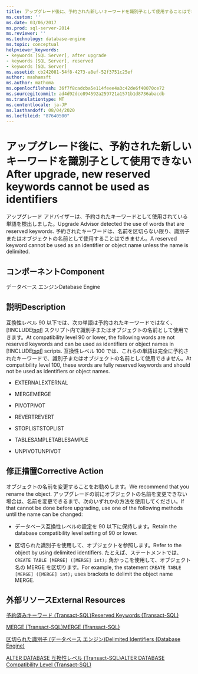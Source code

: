 ```yaml
---
title: アップグレード後に、予約された新しいキーワードを識別子として使用することはできません |Microsoft Docs
ms.custom: ''
ms.date: 03/06/2017
ms.prod: sql-server-2014
ms.reviewer: ''
ms.technology: database-engine
ms.topic: conceptual
helpviewer_keywords:
- keywords [SQL Server], after upgrade
- keywords [SQL Server], reserved
- keywords [SQL Server]
ms.assetid: cb242081-54f8-4273-a8ef-52f3751c25ef
author: mashamsft
ms.author: mathoma
ms.openlocfilehash: 36f7f8cadcba5e114feee4a3c42de6f40070ce72
ms.sourcegitcommit: ad4d92dce894592a259721a1571b1d8736abacdb
ms.translationtype: MT
ms.contentlocale: ja-JP
ms.lasthandoff: 08/04/2020
ms.locfileid: "87640500"
---
```

# <a name="after-upgrade-new-reserved-keywords-cannot-be-used-as-identifiers"></a><span data-ttu-id="d06dc-102">アップグレード後に、予約された新しいキーワードを識別子として使用できない</span><span class="sxs-lookup"><span data-stu-id="d06dc-102">After upgrade, new reserved keywords cannot be used as identifiers</span></span>
  <span data-ttu-id="d06dc-103">アップグレード アドバイザーは、予約されたキーワードとして使用されている単語を検出しました。</span><span class="sxs-lookup"><span data-stu-id="d06dc-103">Upgrade Advisor detected the use of words that are reserved keywords.</span></span> <span data-ttu-id="d06dc-104">予約されたキーワードは、名前を区切らない限り、識別子またはオブジェクトの名前として使用することはできません。</span><span class="sxs-lookup"><span data-stu-id="d06dc-104">A reserved keyword cannot be used as an identifier or object name unless the name is delimited.</span></span>  
  
## <a name="component"></a><span data-ttu-id="d06dc-105">コンポーネント</span><span class="sxs-lookup"><span data-stu-id="d06dc-105">Component</span></span>  
 <span data-ttu-id="d06dc-106">データベース エンジン</span><span class="sxs-lookup"><span data-stu-id="d06dc-106">Database Engine</span></span>  
  
## <a name="description"></a><span data-ttu-id="d06dc-107">説明</span><span class="sxs-lookup"><span data-stu-id="d06dc-107">Description</span></span>  
 <span data-ttu-id="d06dc-108">互換性レベル 90 以下では、次の単語は予約されたキーワードではなく、[!INCLUDE[tsql](../../includes/tsql-md.md)] スクリプト内で識別子またはオブジェクトの名前として使用できます。</span><span class="sxs-lookup"><span data-stu-id="d06dc-108">At compatibility level 90 or lower, the following words are not reserved keywords and can be used as identifiers or object names in [!INCLUDE[tsql](../../includes/tsql-md.md)] scripts.</span></span> <span data-ttu-id="d06dc-109">互換性レベル 100 では、これらの単語は完全に予約されたキーワードで、識別子またはオブジェクトの名前として使用できません。</span><span class="sxs-lookup"><span data-stu-id="d06dc-109">At compatibility level 100, these words are fully reserved keywords and should not be used as identifiers or object names.</span></span>  
  
-   <span data-ttu-id="d06dc-110">EXTERNAL</span><span class="sxs-lookup"><span data-stu-id="d06dc-110">EXTERNAL</span></span>  
  
-   <span data-ttu-id="d06dc-111">MERGE</span><span class="sxs-lookup"><span data-stu-id="d06dc-111">MERGE</span></span>  
  
-   <span data-ttu-id="d06dc-112">PIVOT</span><span class="sxs-lookup"><span data-stu-id="d06dc-112">PIVOT</span></span>  
  
-   <span data-ttu-id="d06dc-113">REVERT</span><span class="sxs-lookup"><span data-stu-id="d06dc-113">REVERT</span></span>  
  
-   <span data-ttu-id="d06dc-114">STOPLIST</span><span class="sxs-lookup"><span data-stu-id="d06dc-114">STOPLIST</span></span>  
  
-   <span data-ttu-id="d06dc-115">TABLESAMPLE</span><span class="sxs-lookup"><span data-stu-id="d06dc-115">TABLESAMPLE</span></span>  
  
-   <span data-ttu-id="d06dc-116">UNPIVOT</span><span class="sxs-lookup"><span data-stu-id="d06dc-116">UNPIVOT</span></span>  
  
## <a name="corrective-action"></a><span data-ttu-id="d06dc-117">修正措置</span><span class="sxs-lookup"><span data-stu-id="d06dc-117">Corrective Action</span></span>  
 <span data-ttu-id="d06dc-118">オブジェクトの名前を変更することをお勧めします。</span><span class="sxs-lookup"><span data-stu-id="d06dc-118">We recommend that you rename the object.</span></span> <span data-ttu-id="d06dc-119">アップグレードの前にオブジェクトの名前を変更できない場合は、名前を変更できるまで、次のいずれかの方法を使用してください。</span><span class="sxs-lookup"><span data-stu-id="d06dc-119">If that cannot be done before upgrading, use one of the following methods until the name can be changed:</span></span>  
  
-   <span data-ttu-id="d06dc-120">データベース互換性レベルの設定を 90 以下に保持します。</span><span class="sxs-lookup"><span data-stu-id="d06dc-120">Retain the database compatibility level setting of 90 or lower.</span></span>  
  
-   <span data-ttu-id="d06dc-121">区切られた識別子を使用して、オブジェクトを参照します。</span><span class="sxs-lookup"><span data-stu-id="d06dc-121">Refer to the object by using delimited identifiers.</span></span> <span data-ttu-id="d06dc-122">たとえば、ステートメントでは、 `CREATE TABLE [MERGE] ([MERGE] int);` 角かっこを使用して、オブジェクト名の MERGE を区切ります。</span><span class="sxs-lookup"><span data-stu-id="d06dc-122">For example, the statement `CREATE TABLE [MERGE] ([MERGE] int);` uses brackets to delimit the object name MERGE.</span></span>  
  
## <a name="external-resources"></a><span data-ttu-id="d06dc-123">外部リソース</span><span class="sxs-lookup"><span data-stu-id="d06dc-123">External Resources</span></span>  
 [<span data-ttu-id="d06dc-124">予約済みキーワード &#40;Transact-SQL&#41;</span><span class="sxs-lookup"><span data-stu-id="d06dc-124">Reserved Keywords &#40;Transact-SQL&#41;</span></span>](/sql/t-sql/language-elements/reserved-keywords-transact-sql)  
  
 [<span data-ttu-id="d06dc-125">MERGE &#40;Transact-SQL&#41;</span><span class="sxs-lookup"><span data-stu-id="d06dc-125">MERGE &#40;Transact-SQL&#41;</span></span>](/sql/t-sql/statements/merge-transact-sql)  
  
 [<span data-ttu-id="d06dc-126">区切られた識別子 (データベース エンジン)</span><span class="sxs-lookup"><span data-stu-id="d06dc-126">Delimited Identifiers (Database Engine)</span></span>](https://go.microsoft.com/fwlink/?LinkId=112509)  
  
 [<span data-ttu-id="d06dc-127">ALTER DATABASE 互換性レベル &#40;Transact-SQL&#41;</span><span class="sxs-lookup"><span data-stu-id="d06dc-127">ALTER DATABASE Compatibility Level &#40;Transact-SQL&#41;</span></span>](/sql/t-sql/statements/alter-database-transact-sql-compatibility-level)  
  
  
